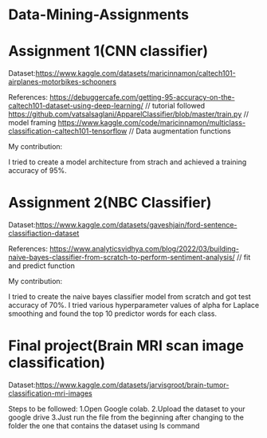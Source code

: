 # Data-Mining-Assignments

# Assignment 1(CNN classifier)

Dataset:https://www.kaggle.com/datasets/maricinnamon/caltech101-airplanes-motorbikes-schooners 	

References:
    https://debuggercafe.com/getting-95-accuracy-on-the-caltech101-dataset-using-deep-learning/ // tutorial followed
        https://github.com/vatsalsaglani/ApparelClassifier/blob/master/train.py // model framing
            https://www.kaggle.com/code/maricinnamon/multiclass-classification-caltech101-tensorflow // Data augmentation functions
            
My contribution:

I tried to create a model architecture from strach and achieved a training accuracy of 95%.


# Assignment 2(NBC Classifier)

Dataset:https://www.kaggle.com/datasets/gaveshjain/ford-sentence-classifiaction-dataset

 References:
   https://www.analyticsvidhya.com/blog/2022/03/building-naive-bayes-classifier-from-scratch-to-perform-sentiment-analysis/ // fit and predict function
   
 My contribution:
 
  I tried to create the naive bayes classifier model from scratch and got test accuracy of 70%. I tried various hyperparameter values of alpha for Laplace smoothing and found the top 10 predictor words for each class.
   
# Final project(Brain MRI scan image classification)

Dataset:https://www.kaggle.com/datasets/jarvisgroot/brain-tumor-classification-mri-images

Steps to be followed:
1.Open Google colab.
2.Upload the dataset to your google drive
3.Just run the file from the beginning after changing to the folder the one that contains the dataset using ls command
